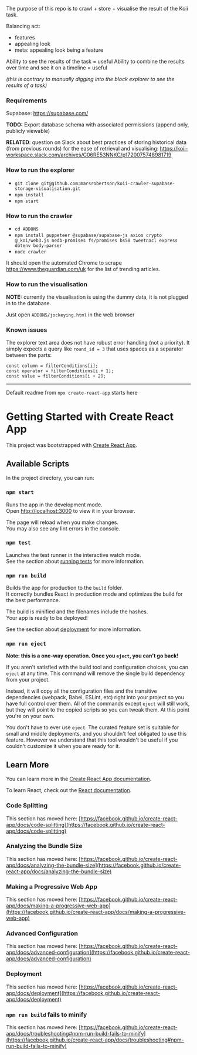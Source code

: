 The purpose of this repo is to crawl + store + visualise the result of the Koii task.

Balancing act:
- features
- appealing look
- meta: appealing look being a feature

Ability to see the results of the task = useful
Ability to combine the results over time and see it on a timeline = useful

_(this is contrary to manually digging into the block explorer to see the results of a task)_

### Requirements

Supabase: https://supabase.com/

**TODO:** Export database schema with associated permissions (append only, publicly viewable)

**RELATED**: question on Slack about best practices of storing historical data (from previous rounds) for the ease of retrieval and visualising: https://koii-workspace.slack.com/archives/C06RE53NNKC/p1720075748981719

### How to run the explorer

* `git clone git@github.com:marsrobertson/koii-crawler-supabase-storage-visualisation.git`
* `npm install`
* `npm start`

### How to run the crawler

* `cd ADDONS`
* `npm install puppeteer @supabase/supabase-js axios crypto @_koi/web3.js nedb-promises fs/promises bs58 tweetnacl express dotenv body-parser`
* `node crawler`

It should open the automated Chrome to scrape https://www.theguardian.com/uk for the list of trending articles.

### How to run the visualisation

**NOTE:** currently the visualisation is using the dummy data, it is not plugged in to the database.

Just open `ADDONS/jockeying.html` in the web browser

### Known issues

The explorer text area does not have robust error handling (not a priority). It simply expects a query like `round_id = 3` that uses spaces as a separator between the parts:

```const filterConditions = query.split(' ').filter(Boolean);
const column = filterConditions[i];
const operator = filterConditions[i + 1];
const value = filterConditions[i + 2];
```

------

Default readme from `npx create-react-app` starts here

# Getting Started with Create React App

This project was bootstrapped with [Create React App](https://github.com/facebook/create-react-app).

## Available Scripts

In the project directory, you can run:

### `npm start`

Runs the app in the development mode.\
Open [http://localhost:3000](http://localhost:3000) to view it in your browser.

The page will reload when you make changes.\
You may also see any lint errors in the console.

### `npm test`

Launches the test runner in the interactive watch mode.\
See the section about [running tests](https://facebook.github.io/create-react-app/docs/running-tests) for more information.

### `npm run build`

Builds the app for production to the `build` folder.\
It correctly bundles React in production mode and optimizes the build for the best performance.

The build is minified and the filenames include the hashes.\
Your app is ready to be deployed!

See the section about [deployment](https://facebook.github.io/create-react-app/docs/deployment) for more information.

### `npm run eject`

**Note: this is a one-way operation. Once you `eject`, you can't go back!**

If you aren't satisfied with the build tool and configuration choices, you can `eject` at any time. This command will remove the single build dependency from your project.

Instead, it will copy all the configuration files and the transitive dependencies (webpack, Babel, ESLint, etc) right into your project so you have full control over them. All of the commands except `eject` will still work, but they will point to the copied scripts so you can tweak them. At this point you're on your own.

You don't have to ever use `eject`. The curated feature set is suitable for small and middle deployments, and you shouldn't feel obligated to use this feature. However we understand that this tool wouldn't be useful if you couldn't customize it when you are ready for it.

## Learn More

You can learn more in the [Create React App documentation](https://facebook.github.io/create-react-app/docs/getting-started).

To learn React, check out the [React documentation](https://reactjs.org/).

### Code Splitting

This section has moved here: [https://facebook.github.io/create-react-app/docs/code-splitting](https://facebook.github.io/create-react-app/docs/code-splitting)

### Analyzing the Bundle Size

This section has moved here: [https://facebook.github.io/create-react-app/docs/analyzing-the-bundle-size](https://facebook.github.io/create-react-app/docs/analyzing-the-bundle-size)

### Making a Progressive Web App

This section has moved here: [https://facebook.github.io/create-react-app/docs/making-a-progressive-web-app](https://facebook.github.io/create-react-app/docs/making-a-progressive-web-app)

### Advanced Configuration

This section has moved here: [https://facebook.github.io/create-react-app/docs/advanced-configuration](https://facebook.github.io/create-react-app/docs/advanced-configuration)

### Deployment

This section has moved here: [https://facebook.github.io/create-react-app/docs/deployment](https://facebook.github.io/create-react-app/docs/deployment)

### `npm run build` fails to minify

This section has moved here: [https://facebook.github.io/create-react-app/docs/troubleshooting#npm-run-build-fails-to-minify](https://facebook.github.io/create-react-app/docs/troubleshooting#npm-run-build-fails-to-minify)
